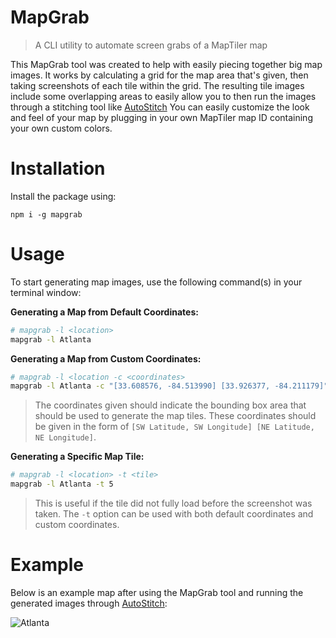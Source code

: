 # MapGrab

> A CLI utility to automate screen grabs of a MapTiler map

This MapGrab tool was created to help with easily piecing together big map images. It works by calculating a grid for the map area that's given, then taking screenshots of each tile within the grid. The resulting tile images include some overlapping areas to easily allow you to then run the images through a stitching tool like [AutoStitch][AutoStitch] You can easily customize the look and feel of your map by plugging in your own MapTiler map ID containing your own custom colors.

# Installation

Install the package using:

```
npm i -g mapgrab
```

# Usage

To start generating map images, use the following command(s) in your terminal window:

**Generating a Map from Default Coordinates:**

```bash
# mapgrab -l <location>
mapgrab -l Atlanta
```

**Generating a Map from Custom Coordinates:**

```bash
# mapgrab -l <location -c <coordinates>
mapgrab -l Atlanta -c "[33.608576, -84.513990] [33.926377, -84.211179]"
```

  > The coordinates given should indicate the bounding box area that should be used to generate the map tiles. These coordinates should be given in the form of `[SW Latitude, SW Longitude] [NE Latitude, NE Longitude]`.


**Generating a Specific Map Tile:**

```bash
# mapgrab -l <location> -t <tile>
mapgrab -l Atlanta -t 5
```

  > This is useful if the tile did not fully load before the screenshot was taken. The `-t` option can be used with both default coordinates and custom coordinates.

# Example

Below is an example map after using the MapGrab tool and running the generated images through [AutoStitch][AutoStitch]:

![Atlanta](https://raw.githubusercontent.com/laurenhamel/mapgrab/master/docs/Atlanta.jpg "Atlanta")


[AutoStitch]: http://matthewalunbrown.com/autostitch/autostitch.html
